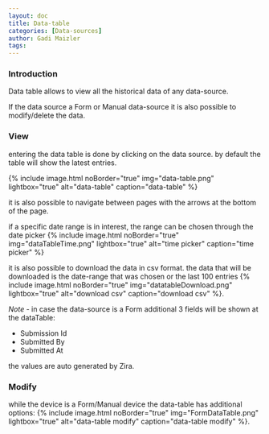 ```yaml
---
layout: doc
title: Data-table
categories: [Data-sources]
author: Gadi Maizler
tags: 
---
```

### Introduction
Data table allows to view all the historical data of any data-source.  

If the data source a Form or Manual data-source it is also possible to modify/delete the data.


### View
entering the data table is done by clicking on the data source.
by default the table will show the latest entries.

{% include image.html noBorder="true" img="data-table.png" lightbox="true" alt="data-table" caption="data-table" %}  

it is also possible to navigate between pages with the arrows at the bottom of the page.


if a specific date range is in interest, the range can be chosen through the date picker 
{% include image.html noBorder="true" img="dataTableTime.png" lightbox="true" alt="time picker" caption="time picker" %}  


it is also possible to download the data in csv format. 
the data that will be downloaded is the date-range that was chosen or the last 100 entries
{% include image.html noBorder="true" img="datatableDownload.png" lightbox="true" alt="download csv" caption="download csv" %}.


*Note* - in case the data-source is a Form additional 3 fields will be shown at the dataTable:

- Submission Id
- Submitted By
- Submitted At

the values are auto generated by Zira.
### Modify
while the device is a Form/Manual device the data-table has additional options:
{% include image.html noBorder="true" img="FormDataTable.png" lightbox="true" alt="data-table modify" caption="data-table modify" %}.